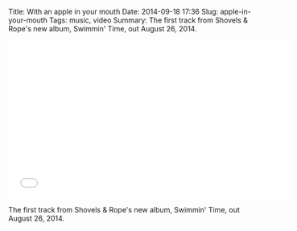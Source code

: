 Title: With an apple in your mouth
Date: 2014-09-18 17:36
Slug: apple-in-your-mouth
Tags: music, video
Summary: The first track from Shovels & Rope's new album, Swimmin' Time, out August 26, 2014.

<div class="video-container">
  <iframe width="560" height="315" src="//www.youtube.com/embed/h1n7FAsiezo" frameborder="0" allowfullscreen></iframe>
</div>

The first track from Shovels & Rope's new album, Swimmin' Time, out August 26, 2014.
